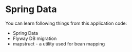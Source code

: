 # Spring Data

You can learn following things from this application code:
<ul>
	<li>Spring Data</li>
	<li>Flyway DB migration</li>
	<li>mapstruct - a utility used for bean mapping</li>
</ul>